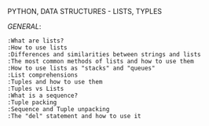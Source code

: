 PYTHON, DATA STRUCTURES - LISTS, TYPLES


*GENERAL*:

	:What are lists?
	:How to use lists
	:Differences and similarities between strings and lists
	:The most common methods of lists and how to use them
	:How to use lists as "stacks" and "queues"
	:List comprehensions
	:Tuples and how to use them
	:Tuples vs Lists
	:What is a sequence?
	:Tuple packing
	:Sequence and Tuple unpacking
	:The "del" statement and how to use it

